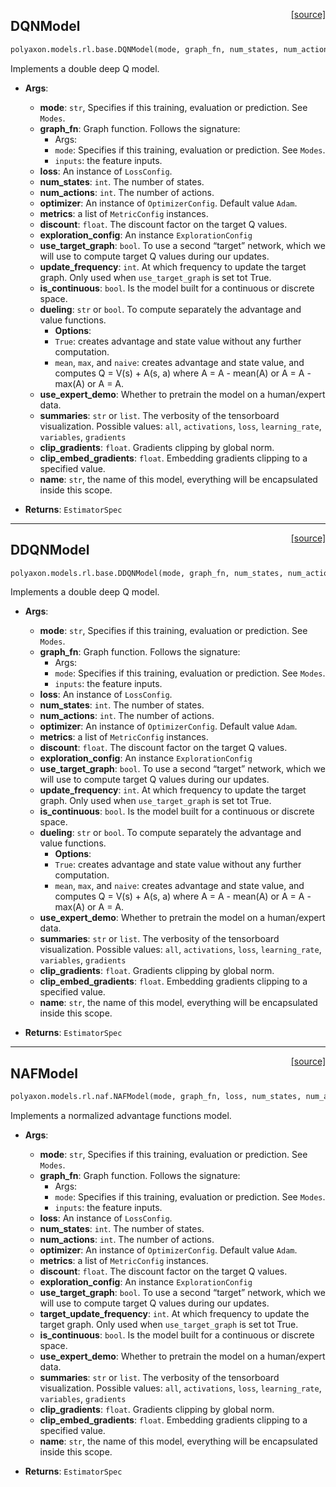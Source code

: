 <span style="float:right;">[[source]](https://github.com/polyaxon/polyaxon/blob/master/polyaxon/models/rl/dqn.py#L11)</span>
## DQNModel

```python
polyaxon.models.rl.base.DQNModel(mode, graph_fn, num_states, num_actions, loss=None, optimizer=None, metrics=None, discount=0.97, exploration_config=None, use_target_graph=True, target_update_frequency=5, is_continuous=False, dueling='mean', use_expert_demo=False, summaries='all', clip_gradients=0.5, clip_embed_gradients=0.1, name='Model')
```

Implements a double deep Q model.

- __Args__:
	- __mode__: `str`, Specifies if this training, evaluation or prediction. See `Modes`.
	- __graph_fn__: Graph function. Follows the signature:
		* Args:
		* `mode`: Specifies if this training, evaluation or prediction. See `Modes`.
		* `inputs`: the feature inputs.
	- __loss__: An instance of `LossConfig`.
	- __num_states__: `int`. The number of states.
	- __num_actions__: `int`. The number of actions.
	- __optimizer__: An instance of `OptimizerConfig`. Default value `Adam`.
	- __metrics__: a list of `MetricConfig` instances.
	- __discount__: `float`. The discount factor on the target Q values.
	- __exploration_config__: An instance `ExplorationConfig`
	- __use_target_graph__: `bool`. To use a second “target” network,
		which we will use to compute target Q values during our updates.
	- __update_frequency__: `int`. At which frequency to update the target graph.
		Only used when `use_target_graph` is set tot True.
	- __is_continuous__: `bool`. Is the model built for a continuous or discrete space.
	- __dueling__: `str` or `bool`. To compute separately the advantage and value functions.
		- __Options__:
		* `True`: creates advantage and state value without any further computation.
		* `mean`, `max`, and `naive`: creates advantage and state value, and computes
		  Q = V(s) + A(s, a)
		  where A = A - mean(A) or A = A - max(A) or A = A.
	- __use_expert_demo__: Whether to pretrain the model on a human/expert data.
	- __summaries__: `str` or `list`. The verbosity of the tensorboard visualization.
		Possible values: `all`, `activations`, `loss`, `learning_rate`, `variables`, `gradients`
	- __clip_gradients__: `float`. Gradients  clipping by global norm.
	- __clip_embed_gradients__: `float`. Embedding gradients clipping to a specified value.
	- __name__: `str`, the name of this model, everything will be encapsulated inside this scope.

 - __Returns__:
	`EstimatorSpec`


----

<span style="float:right;">[[source]](https://github.com/polyaxon/polyaxon/blob/master/polyaxon/models/rl/ddqn.py#L10)</span>
## DDQNModel

```python
polyaxon.models.rl.base.DDQNModel(mode, graph_fn, num_states, num_actions, loss=None, optimizer=None, metrics=None, discount=0.97, exploration_config=None, use_target_graph=True, target_update_frequency=5, is_continuous=False, dueling='mean', use_expert_demo=False, summaries='all', clip_gradients=0.5, clip_embed_gradients=0.1, name='Model')
```

Implements a double deep Q model.

- __Args__:
	- __mode__: `str`, Specifies if this training, evaluation or prediction. See `Modes`.
	- __graph_fn__: Graph function. Follows the signature:
		* Args:
		* `mode`: Specifies if this training, evaluation or prediction. See `Modes`.
		* `inputs`: the feature inputs.
	- __loss__: An instance of `LossConfig`.
	- __num_states__: `int`. The number of states.
	- __num_actions__: `int`. The number of actions.
	- __optimizer__: An instance of `OptimizerConfig`. Default value `Adam`.
	- __metrics__: a list of `MetricConfig` instances.
	- __discount__: `float`. The discount factor on the target Q values.
	- __exploration_config__: An instance `ExplorationConfig`
	- __use_target_graph__: `bool`. To use a second “target” network,
		which we will use to compute target Q values during our updates.
	- __update_frequency__: `int`. At which frequency to update the target graph.
		Only used when `use_target_graph` is set tot True.
	- __is_continuous__: `bool`. Is the model built for a continuous or discrete space.
	- __dueling__: `str` or `bool`. To compute separately the advantage and value functions.
		- __Options__:
		* `True`: creates advantage and state value without any further computation.
		* `mean`, `max`, and `naive`: creates advantage and state value, and computes
		  Q = V(s) + A(s, a)
		  where A = A - mean(A) or A = A - max(A) or A = A.
	- __use_expert_demo__: Whether to pretrain the model on a human/expert data.
	- __summaries__: `str` or `list`. The verbosity of the tensorboard visualization.
		Possible values: `all`, `activations`, `loss`, `learning_rate`, `variables`, `gradients`
	- __clip_gradients__: `float`. Gradients  clipping by global norm.
	- __clip_embed_gradients__: `float`. Embedding gradients clipping to a specified value.
	- __name__: `str`, the name of this model, everything will be encapsulated inside this scope.

 - __Returns__:
	`EstimatorSpec`


----

<span style="float:right;">[[source]](https://github.com/polyaxon/polyaxon/blob/master/polyaxon/models/rl/naf.py#L12)</span>
## NAFModel

```python
polyaxon.models.rl.naf.NAFModel(mode, graph_fn, loss, num_states, num_actions, optimizer=None, metrics=None, discount=0.97, exploration_config=None, use_target_graph=True, target_update_frequency=5, is_continuous=True, use_expert_demo=False, summaries='all', clip_gradients=0.5, clip_embed_gradients=0.1, name='Model')
```

Implements a normalized advantage functions model.

- __Args__:
	- __mode__: `str`, Specifies if this training, evaluation or prediction. See `Modes`.
	- __graph_fn__: Graph function. Follows the signature:
		* Args:
		* `mode`: Specifies if this training, evaluation or prediction. See `Modes`.
		* `inputs`: the feature inputs.
	- __loss__: An instance of `LossConfig`.
	- __num_states__: `int`. The number of states.
	- __num_actions__: `int`. The number of actions.
	- __optimizer__: An instance of `OptimizerConfig`. Default value `Adam`.
	- __metrics__: a list of `MetricConfig` instances.
	- __discount__: `float`. The discount factor on the target Q values.
	- __exploration_config__: An instance `ExplorationConfig`
	- __use_target_graph__: `bool`. To use a second “target” network,
		which we will use to compute target Q values during our updates.
	- __target_update_frequency__: `int`. At which frequency to update the target graph.
		Only used when `use_target_graph` is set tot True.
	- __is_continuous__: `bool`. Is the model built for a continuous or discrete space.
	- __use_expert_demo__: Whether to pretrain the model on a human/expert data.
	- __summaries__: `str` or `list`. The verbosity of the tensorboard visualization.
		Possible values: `all`, `activations`, `loss`, `learning_rate`, `variables`, `gradients`
	- __clip_gradients__: `float`. Gradients  clipping by global norm.
	- __clip_embed_gradients__: `float`. Embedding gradients clipping to a specified value.
	- __name__: `str`, the name of this model, everything will be encapsulated inside this scope.

 - __Returns__:
	`EstimatorSpec`
